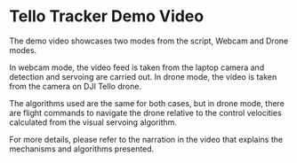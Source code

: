# Tello Tracker Demo Video

The demo video showcases two modes from the script, Webcam and Drone modes.

In webcam mode, the video feed is taken from the laptop camera and detection and servoing are carried out. In drone mode, the video is taken from the camera on DJI Tello drone.

The algorithms used are the same for both cases, but in drone mode, there are flight commands to navigate the drone relative to the control velocities calculated from the visual servoing algorithm.

For more details, please refer to the narration in the video that explains the mechanisms and algorithms presented.